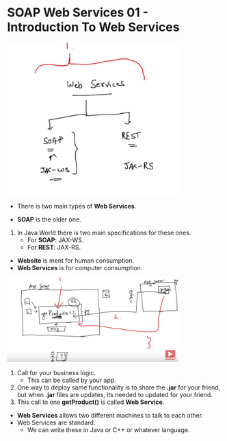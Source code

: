 # SOAP Web Services 01 - Introduction To Web Services

<img src="webServices.JPG" alt="alt text" width="400"/>

- There is two main types of **Web Services**.

- **SOAP** is the older one.

1. In Java World there is two main specifications for these ones. 
    - For **SOAP**: JAX-WS.
    - For **REST**: JAX-RS.

- **Website** is ment for human consumption.
- **Web Services** is for computer consumption.

<img src="bussinessService.JPG" alt="alt text" width="400"/>

1. Call for your business logic.
    - This can be called by your app.
2. One way to deploy same functionality is to share the **.jar** for your friend, but when **.jar** files are updates, its needed to updated for your friend.
3. This call to one **getProduct()** is called **Web Service**.

- **Web Services** allows two different machines to talk to each other.
- Web Services are standard.
    - We can write these in Java or C++ or whatever  language.
